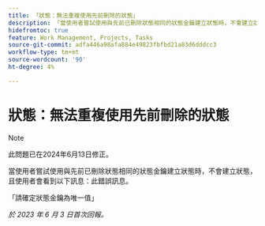 ```yaml
---
title: 「狀態：無法重複使用先前刪除的狀態」
description: 「當使用者嘗試使用與先前已刪除狀態相同的狀態金鑰建立狀態時，不會建立狀態，且使用者會看到一則訊息。」
hidefromtoc: true
feature: Work Management, Projects, Tasks
source-git-commit: adfa446a98afa884e49823fbfbd21a83d6dddcc3
workflow-type: tm+mt
source-wordcount: '90'
ht-degree: 4%

---
```



# 狀態：無法重複使用先前刪除的狀態

>[!NOTE]
>
>此問題已在2024年6月13日修正。

當使用者嘗試使用與先前已刪除狀態相同的狀態金鑰建立狀態時，不會建立狀態，且使用者會看到以下訊息：此錯誤訊息。

「請確定狀態金鑰為唯一值」

_於 2023 年 6 月 3 日首次回報。_
